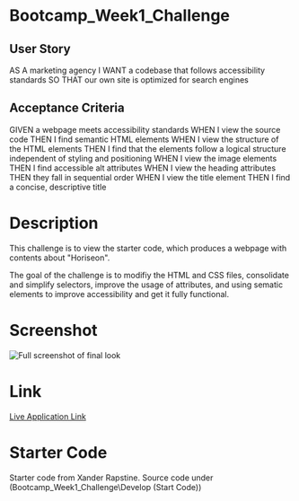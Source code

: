 # Bootcamp_Week1_Challenge

## User Story
AS A marketing agency
I WANT a codebase that follows accessibility standards
SO THAT our own site is optimized for search engines

## Acceptance Criteria
GIVEN a webpage meets accessibility standards
WHEN I view the source code
THEN I find semantic HTML elements
WHEN I view the structure of the HTML elements
THEN I find that the elements follow a logical structure independent of styling and positioning
WHEN I view the image elements
THEN I find accessible alt attributes
WHEN I view the heading attributes
THEN they fall in sequential order
WHEN I view the title element
THEN I find a concise, descriptive title

# Description
This challenge is to view the starter code, which produces a webpage with contents about "Horiseon".

The goal of the challenge is to modifiy the HTML and CSS files, consolidate and simplify selectors, improve the usage of attributes, and using sematic elements to improve accessibility and get it fully functional.
# Screenshot
![Full screenshot of final look](/Develop/assets/images/FullScreenshot.png)

# Link
[Live Application Link](http://Raymond-XishengChen.github.io/Bootcamp_Week1_Challenge)

# Starter Code
Starter code from Xander Rapstine. Source code under (Bootcamp_Week1_Challenge\Develop (Start Code))
